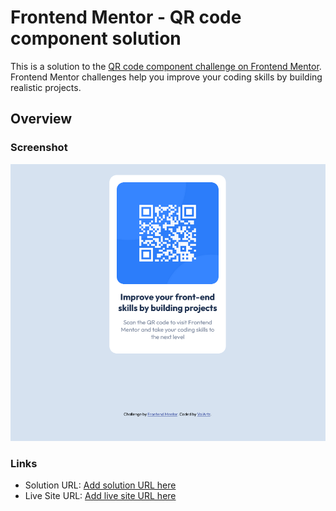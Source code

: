 # Frontend Mentor - QR code component solution

This is a solution to the [QR code component challenge on Frontend Mentor](https://www.frontendmentor.io/challenges/qr-code-component-iux_sIO_H). Frontend Mentor challenges help you improve your coding skills by building realistic projects. 

## Overview

### Screenshot

![preview-image](screenshot.png)

### Links

- Solution URL: [Add solution URL here](https://github.com/ValArtz/QR-code-component-Solution.git)
- Live Site URL: [Add live site URL here](https://your-live-site-url.com)
